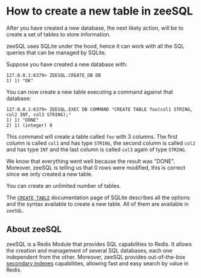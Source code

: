 # How to create a new table in zeeSQL

After you have created a new database, the next likely action, will be to create a set of tables to store information.

zeeSQL uses SQLite under the hood, hence it can work with all the SQL queries that can be managed by SQLite.

Suppose you have created a new database with:

```text
127.0.0.1:6379> ZEESQL.CREATE_DB DB
1) 1) "OK"
```

You can now create a new table executing a command against that database:

```text
127.0.0.1:6379> ZEESQL.EXEC DB COMMAND "CREATE TABLE foo(col1 STRING, col2 INT, col3 STRING);"
1) 1) "DONE"
2) 1) (integer) 0
```

This command will create a table called `foo` with 3 columns. The first column is called `col1` and has type `STRING`, the second column is called `col2` and has type `INT` and the last column is called `col3` again of type `STRING`.

We know that everything went well because the result was "DONE". Moreover, zeeSQL is telling us that 0 rows were modified, this is correct since we only created a new table.

You can create an unlimited number of tables.

The [`CREATE TABLE`](https://sqlite.org/lang_createtable.html) documentation page of SQLite describes all the options and the syntax available to create a new table. All of them are available in `zeeSQL`.

## About zeeSQL

zeeSQL is a Redis Module that provides SQL capabilities to Redis. It allows the creation and management of several SQL databases, each one independent from the other. Moreover, zeeSQL provides out-of-the-box [secondary indexes](../secondary-indexes.md) capabilities, allowing fast and easy search by value in Redis.

